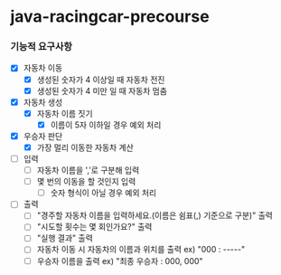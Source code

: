 # java-racingcar-precourse

### 기능적 요구사항

- [x] 자동차 이동
    - [x] 생성된 숫자가 4 이상일 때 자동차 전진
    - [x] 생성된 숫자가 4 미만 일 때 자동차 멈춤

- [x] 자동차 생성
    - [x] 자동차 이름 짓기
        - [x] 이름이 5자 이하일 경우 예외 처리

- [x] 우승자 판단
    - [x] 가장 멀리 이동한 자동차 계산

- [ ] 입력
    - [ ] 자동차 이름을 ','로 구분해 입력
    - [ ] 몇 번의 이동을 할 것인지 입력
        - [ ] 숫자 형식이 아닐 경우 예외 처리

- [ ] 출력
    - [ ] "경주할 자동차 이름을 입력하세요.(이름은 쉼표(,) 기준으로 구분)" 출력
    - [ ] "시도할 횟수는 몇 회인가요?" 출력
    - [ ] "실행 결과" 출력
    - [ ] 자동차 이동 시 자동차의 이름과 위치를 출력 ex) "000 : -----"
    - [ ] 우승자 이름을 출력 ex) "최종 우승자 : 000, 000"
